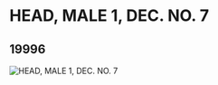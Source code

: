# HEAD, MALE 1, DEC. NO. 7
## 19996
![HEAD, MALE 1, DEC. NO. 7](https://lc-www-live-s.legocdn.com/media/bricks/5/2/6102957.jpg)
